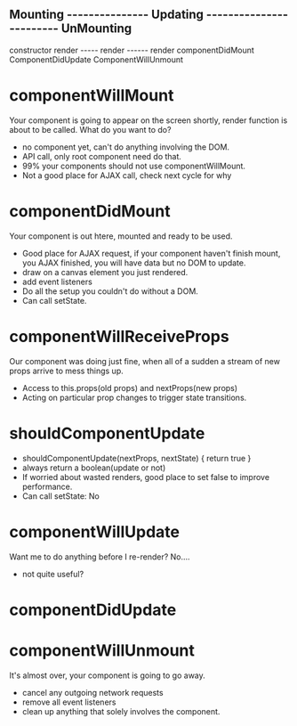 ## Mounting ---------------  Updating ------------------------ UnMounting
constructor
render    -----  render ------ render
componentDidMount        ComponentDidUpdate                 ComponentWillUnmount


# componentWillMount

Your component is going to appear on the screen shortly, render function is about to be called. What do you want to do?

- no component yet, can't do anything involving the DOM. 
- API call, only root component need do that.
- 99% your components should not use componentWillMount. 
- Not a good place for AJAX call, check next cycle for why


# componentDidMount

Your component is out htere, mounted and ready to be used. 

- Good place for AJAX request, if your component haven't finish mount, you AJAX finished, you will have data but no DOM to update.
- draw on a canvas element you just rendered. 
- add event listeners
- Do all the setup you couldn't do without a DOM.
- Can call setState.


# componentWillReceiveProps

Our component was doing just fine, when all of a sudden a stream of new props arrive to mess things up.

- Access to this.props(old props) and nextProps(new props)
- Acting on particular prop changes to trigger state transitions.


# shouldComponentUpdate

- shouldComponentUpdate(nextProps, nextState) { return true }
- always return a boolean(update or not)
- If worried about wasted renders, good place to set false to improve performance. 
- Can call setState: No

# componentWillUpdate

Want me to do anything before I re-render? No....
- not quite useful? 


# componentDidUpdate



# componentWillUnmount

It's almost over, your component is going to go away.

- cancel any outgoing network requests
- remove all event listeners
- clean up anything that solely involves the component. 





